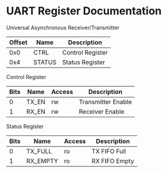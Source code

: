 # UART Register Documentation

Universal Asynchronous Receiver/Transmitter


| Offset | Name | Description |
|--------|------|-------------|
| 0x0 | CTRL | Control Register |
| 0x4 | STATUS | Status Register |


Control Register

| Bits | Name | Access | Description |
|------|------|--------|-------------|
| 0 | TX_EN | rw | Transmitter Enable |
| 1 | RX_EN | rw | Receiver Enable |

Status Register

| Bits | Name | Access | Description |
|------|------|--------|-------------|
| 0 | TX_FULL | ro | TX FIFO Full |
| 1 | RX_EMPTY | ro | RX FIFO Empty |


